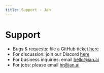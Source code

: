 ```yaml
---
title: Support - Jan
---
```


<head>
  <title>Support - Jan</title>
  <meta charset="utf-8" />
  <meta name="description" content="Find support options for Jan, including bug reporting, discussion forums, business inquiries, and job applications. Connect with us through GitHub, Discord, or email." />
  <meta name="keywords" content="Jan AI, Jan, support, bug reporting, GitHub, Discord, business inquiries, job applications, contact us" />
  <meta name="twitter:card" content="summary" />
  <link rel="canonical" href="https://jan.ai/support" />
  <meta property="og:title" content="Support - Jan" />
  <meta property="og:description" content="Find support options for Jan, including bug reporting, discussion forums, business inquiries, and job applications. Connect with us through GitHub, Discord, or email." />
  <meta property="og:url" content="https://jan.ai/support" />
  <meta property="og:type" content="article" />
  <meta property="og:image" content="https://jan.ai/img/og-image-support.png" />
</head>

# Support

- Bugs & requests: file a GitHub ticket [here](https://github.com/janhq/jan/issues)
- For discussion: join our Discord [here](https://discord.gg/FTk2MvZwJH)
- For business inquiries: email hello@jan.ai
- For jobs: please email hr@jan.ai
